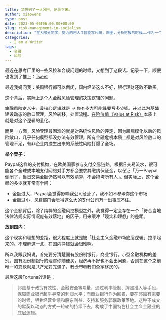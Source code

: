 ```yaml
---
title: 又想到了一点风险，记录下来。
author: xiaowenz
type: post
date: 2023-05-05T06:00:00+08:00
slug: risk-management-in-socialism
description: "在大部分同学，努力的用人工智能写代码，画图，分析财报的时候……作为一个想象力匮乏的人，我断断续续的尝试是AI写小故事。那种与人生无意义，但读完能让觉得这两分钟不亏的小文字。"
categories:
  - I am a Writer
tags:
  - 金融
  - 风险
---
```


最近在思考厂里的一些风控和合规问题的时候，又想到了这段话。记录一下，顺便也发到了推上：[Tweet](https://twitter.com/iamshaynez/status/1654323426365161474)

最近我妈问我：美国银行都可以倒闭，国内经济这么不好，银行理财还敢不敢买。

这个背后，实际上是个人金融风险管理的决策逻辑的问题。

金融风险定义中，最核心逻辑就是 -> 你有多大可能性要亏多少钱。并以此为基础建设动态的敞口管理，风险转移，处置流程。[在险价值（Value at Risk）](https://xiaowenz.com/2020/04/12/64.html)本质上就是对这个逻辑的量化。

而另一方面，风险管理最困难的就是对系统性风险的评定，因为超规模化以后的风险敞口，几乎任何模型都没办法有效管理。所有金融危机本质上都是对风险敞口的管理不足，有非企业内滋生出来的系统性风险打爆了全场。

**举个栗子：**

Paypal这样的支付机构，在欧美国家参与支付交易链路，根据日交易流水，很可能各个全球或本地支付网络对手方都会要求其缴纳保证金，以保证「万一Paypal倒闭了，当日交易金额仍然可以有效清算，不会拖垮所有人」。但实际上，这个金额的多少就非常有学问：

- 金额过大，Paypal会觉得影响我公司经营了，我不如不参与你这个市场
- 金额过小，风控部门会觉得这么大的支付公司万一出事压不住。

这个金额背后，除了纯粹的金融风控模型之外，我觉得一定会存在一个「符合当地法律法规实际情况能有效落地」的因子，用来缓冲「现实和理想」的差距。

**放到国内：**

这个现实和理想的差距，很大程度上就是被「社会主义金融市场底层逻辑」拉平起来的。不理解这一点，在国内挣钱就会很难啊。

所以我跟我妈说，首先要分清楚国有股份制银行，商业银行，小型金融机构的差别。国有股份制银行的理财你随便买，经济再不好也不会出问题，否则在这个之前唯一的变数就是共产党要完蛋了，我会带着我们全家移民的。

最后这段Fortuna的话是：

> 郭嘉基于政策有效性、金融安全等考量，通过利率管制、牌照准入等手段，保障商业银行超乎寻常的利润水平；而商业银行作为回报，要在郭嘉有需要的时候，牺牲经营业绩和股东利益，支持和服务郭嘉政策落地。这种不成文的默契以动态的方式一轮轮的持续下去，构成了中国特色社会主义金融业的底层逻辑。